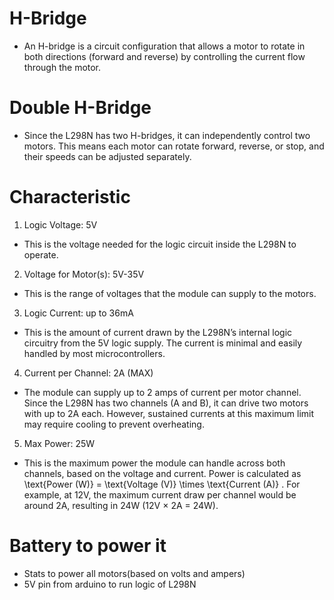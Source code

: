 # H-Bridge
  - An H-bridge is a circuit configuration that allows a motor to rotate in both directions (forward and reverse) by controlling the current flow through the motor.

# Double H-Bridge
  - Since the L298N has two H-bridges, it can independently control two motors. This means each motor can rotate forward, reverse, or stop, and their speeds can be adjusted separately.

# Characteristic

1. Logic Voltage: 5V
  -	This is the voltage needed for the logic circuit inside the L298N to operate.

2. Voltage for Motor(s): 5V-35V
  - This is the range of voltages that the module can supply to the motors.

3. Logic Current: up to 36mA
  - This is the amount of current drawn by the L298N’s internal logic circuitry from the 5V logic supply. The current is minimal and easily handled by most microcontrollers.

4. Current per Channel: 2A (MAX)
  - The module can supply up to 2 amps of current per motor channel. Since the L298N has two channels (A and B), it can drive two motors with up to 2A each. However, sustained currents at this maximum limit may require cooling to prevent overheating.

5. Max Power: 25W
  - This is the maximum power the module can handle across both channels, based on the voltage and current. Power is calculated as  \text{Power (W)} = \text{Voltage (V)} \times \text{Current (A)} . For example, at 12V, the maximum current draw per channel would be around 2A, resulting in 24W (12V × 2A = 24W).

# Battery to power it 

  - Stats to power all motors(based on volts and ampers)
  - 5V pin from arduino to run logic of L298N